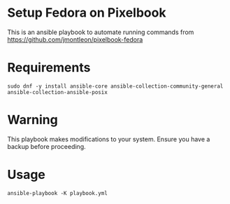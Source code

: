 # Setup Fedora on Pixelbook

This is an ansible playbook to automate running commands from https://github.com/jmontleon/pixelbook-fedora

# Requirements

`sudo dnf -y install ansible-core ansible-collection-community-general ansible-collection-ansible-posix`

# Warning
This playbook makes modifications to your system. Ensure you have a backup before proceeding.

# Usage

`ansible-playbook -K playbook.yml`
